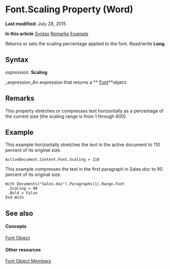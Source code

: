 
# Font.Scaling Property (Word)

 **Last modified:** July 28, 2015

 **In this article**
 [Syntax](#sectionSection0)
 [Remarks](#sectionSection1)
 [Example](#sectionSection2)


Returns or sets the scaling percentage applied to the font. Read/write  **Long**.


## Syntax
<a name="sectionSection0"> </a>

 _expression_. **Scaling**

 _expression_An expression that returns a  ** [Font](bc97f4df-fc81-d6c8-e99a-d50dc793b7ae.md)**object.


## Remarks
<a name="sectionSection1"> </a>

This property stretches or compresses text horizontally as a percentage of the current size (the scaling range is from 1 through 600).


## Example
<a name="sectionSection2"> </a>

This example horizontally stretches the text in the active document to 110 percent of its original size.


```
ActiveDocument.Content.Font.Scaling = 110
```

This example compresses the text in the first paragraph in Sales.doc to 90 percent of its original size.




```
With Documents("Sales.doc").Paragraphs(1).Range.Font 
 .Scaling = 90 
 .Bold = False 
End With
```


## See also
<a name="sectionSection2"> </a>


#### Concepts


 [Font Object](bc97f4df-fc81-d6c8-e99a-d50dc793b7ae.md)
#### Other resources


 [Font Object Members](04a3c706-4062-09bc-70d9-cef3748a7d57.md)
